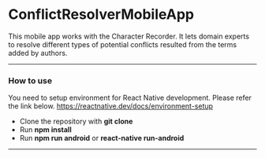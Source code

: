 # ConflictResolverMobileApp
This mobile app works with the Character Recorder. It lets domain experts to resolve different types of potential conflicts resulted from the terms added by authors. 

---

### How to use

You need to setup environment for React Native development.
Please refer the link below.
https://reactnative.dev/docs/environment-setup

- Clone the repository with __git clone__
- Run __npm install__
- Run __npm run android__ or __react-native run-android__

---